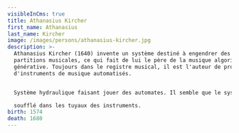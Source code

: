 ```yaml
---
visibleInCms: true
title: Athanasius Kircher
first_name: Athanasius
last_name: Kircher
image: /images/persons/athanasius-kircher.jpg
description: >-
  Athanasius Kircher (1640) invente un système destiné à engendrer des
  partitions musicales, ce qui fait de lui le père de la musique algorithmique
  générative. Toujours dans le registre musical, il est l'auteur de propositions
  d'instruments de musique automatisés.


  Système hydraulique faisant jouer des automates. Il semble que le système hydraulique produit de l'air qui est

  soufflé dans les tuyaux des instruments.
birth: 1574
death: 1680
---
```

